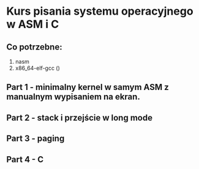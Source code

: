 # Kurs pisania systemu operacyjnego w ASM i C

## Co potrzebne:
1. nasm
2. x86_64-elf-gcc ()

## Part 1 - minimalny kernel w samym ASM z manualnym wypisaniem na ekran.
## Part 2 - stack i przejście w long mode
## Part 3 - paging
## Part 4 - C